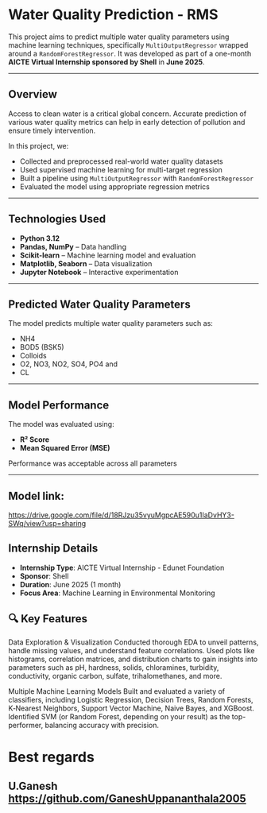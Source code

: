 # Water Quality Prediction - RMS
This project aims to predict multiple water quality parameters using machine learning techniques, specifically `MultiOutputRegressor` wrapped around a `RandomForestRegressor`. It was developed as part of a one-month **AICTE Virtual Internship sponsored by Shell** in **June 2025**.

---

## Overview

Access to clean water is a critical global concern. Accurate prediction of various water quality metrics can help in early detection of pollution and ensure timely intervention.

In this project, we:

- Collected and preprocessed real-world water quality datasets
- Used supervised machine learning for multi-target regression
- Built a pipeline using `MultiOutputRegressor` with `RandomForestRegressor`
- Evaluated the model using appropriate regression metrics

---

## Technologies Used

- **Python 3.12**
- **Pandas, NumPy** – Data handling
- **Scikit-learn** – Machine learning model and evaluation
- **Matplotlib, Seaborn** – Data visualization
- **Jupyter Notebook** – Interactive experimentation

---

## Predicted Water Quality Parameters

The model predicts multiple water quality parameters such as:

- NH4
- BOD5 (BSK5)
- Colloids
- O2, NO3, NO2, SO4, PO4 and 
- CL

---

## Model Performance

The model was evaluated using:

- **R² Score**
- **Mean Squared Error (MSE)**

Performance was acceptable across all parameters

---
## Model link:
https://drive.google.com/file/d/18RJzu35vyuMgpcAE590u1IaDvHY3-SWq/view?usp=sharing

## Internship Details

- **Internship Type**: AICTE Virtual Internship - Edunet Foundation
- **Sponsor**: Shell  
- **Duration**: June 2025 (1 month)  
- **Focus Area**: Machine Learning in Environmental Monitoring

## 🔍 Key Features
Data Exploration & Visualization
Conducted thorough EDA to unveil patterns, handle missing values, and understand feature correlations. Used plots like histograms, correlation matrices, and distribution charts to gain insights into parameters such as pH, hardness, solids, chloramines, turbidity, conductivity, organic carbon, sulfate, trihalomethanes, and more.

Multiple Machine Learning Models
Built and evaluated a variety of classifiers, including Logistic Regression, Decision Trees, Random Forests, K‑Nearest Neighbors, Support Vector Machine, Naive Bayes, and XGBoost.
Identified SVM (or Random Forest, depending on your result) as the top-performer, balancing accuracy with precision.

# Best regards
U.Ganesh
https://github.com/GaneshUppananthala2005
---


